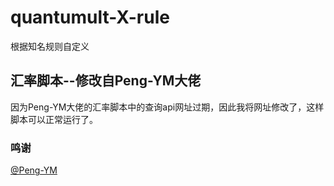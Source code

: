 # quantumult-X-rule
根据知名规则自定义
## 汇率脚本--修改自Peng-YM大佬
因为Peng-YM大佬的汇率脚本中的查询api网址过期，因此我将网址修改了，这样脚本可以正常运行了。

### 鸣谢
[@Peng-YM](https://github.com/Peng-YM/QuanX)
